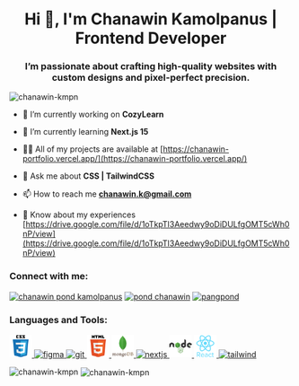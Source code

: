 <h1 align="center">Hi 👋, I'm Chanawin Kamolpanus | Frontend Developer</h1>
<h3 align="center">I’m passionate about crafting high-quality websites with custom designs and pixel-perfect precision.</h3>

<p align="left"> <img src="https://komarev.com/ghpvc/?username=chanawin-kmpn&label=Profile%20views&color=0e75b6&style=flat" alt="chanawin-kmpn" /> </p>

- 🔭 I’m currently working on **CozyLearn**

- 🌱 I’m currently learning **Next.js 15**

- 👨‍💻 All of my projects are available at [https://chanawin-portfolio.vercel.app/](https://chanawin-portfolio.vercel.app/)

- 💬 Ask me about **CSS | TailwindCSS**

- 📫 How to reach me **chanawin.k@gmail.com**

- 📄 Know about my experiences [https://drive.google.com/file/d/1oTkpTl3Aeedwy9oDiDULfgOMT5cWh0nP/view](https://drive.google.com/file/d/1oTkpTl3Aeedwy9oDiDULfgOMT5cWh0nP/view)

<h3 align="left">Connect with me:</h3>
<p align="left">
<a href="https://linkedin.com/in/chanawin pond kamolpanus" target="blank"><img align="center" src="https://raw.githubusercontent.com/rahuldkjain/github-profile-readme-generator/master/src/images/icons/Social/linked-in-alt.svg" alt="chanawin pond kamolpanus" height="30" width="40" /></a>
<a href="https://fb.com/pond chanawin" target="blank"><img align="center" src="https://raw.githubusercontent.com/rahuldkjain/github-profile-readme-generator/master/src/images/icons/Social/facebook.svg" alt="pond chanawin" height="30" width="40" /></a>
<a href="https://www.leetcode.com/pangpond" target="blank"><img align="center" src="https://raw.githubusercontent.com/rahuldkjain/github-profile-readme-generator/master/src/images/icons/Social/leet-code.svg" alt="pangpond" height="30" width="40" /></a>
</p>

<h3 align="left">Languages and Tools:</h3>
<p align="left"> <a href="https://www.w3schools.com/css/" target="_blank" rel="noreferrer"> <img src="https://raw.githubusercontent.com/devicons/devicon/master/icons/css3/css3-original-wordmark.svg" alt="css3" width="40" height="40"/> </a> <a href="https://www.figma.com/" target="_blank" rel="noreferrer"> <img src="https://www.vectorlogo.zone/logos/figma/figma-icon.svg" alt="figma" width="40" height="40"/> </a> <a href="https://git-scm.com/" target="_blank" rel="noreferrer"> <img src="https://www.vectorlogo.zone/logos/git-scm/git-scm-icon.svg" alt="git" width="40" height="40"/> </a> <a href="https://www.w3.org/html/" target="_blank" rel="noreferrer"> <img src="https://raw.githubusercontent.com/devicons/devicon/master/icons/html5/html5-original-wordmark.svg" alt="html5" width="40" height="40"/> </a> <a href="https://www.mongodb.com/" target="_blank" rel="noreferrer"> <img src="https://raw.githubusercontent.com/devicons/devicon/master/icons/mongodb/mongodb-original-wordmark.svg" alt="mongodb" width="40" height="40"/> </a> <a href="https://nextjs.org/" target="_blank" rel="noreferrer"> <img src="https://cdn.worldvectorlogo.com/logos/nextjs-2.svg" alt="nextjs" width="40" height="40"/> </a> <a href="https://nodejs.org" target="_blank" rel="noreferrer"> <img src="https://raw.githubusercontent.com/devicons/devicon/master/icons/nodejs/nodejs-original-wordmark.svg" alt="nodejs" width="40" height="40"/> </a> <a href="https://reactjs.org/" target="_blank" rel="noreferrer"> <img src="https://raw.githubusercontent.com/devicons/devicon/master/icons/react/react-original-wordmark.svg" alt="react" width="40" height="40"/> </a> <a href="https://tailwindcss.com/" target="_blank" rel="noreferrer"> <img src="https://www.vectorlogo.zone/logos/tailwindcss/tailwindcss-icon.svg" alt="tailwind" width="40" height="40"/> </a> </p>

<p><img align="left" src="https://github-readme-stats.vercel.app/api/top-langs?username=chanawin-kmpn&show_icons=true&locale=en&layout=compact" alt="chanawin-kmpn" /></p>

<p>&nbsp;<img align="center" src="https://github-readme-stats.vercel.app/api?username=chanawin-kmpn&show_icons=true&locale=en" alt="chanawin-kmpn" /></p>
